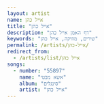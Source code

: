 ```yaml
---
layout: artist
name: אייל כהן
title: "אייל כהן"
description: "דף האמן אייל כהן"
keywords: "שירים, מוזיקה, אייל כהן"
permalink: /artists/אייל-כהן/
redirect_from:
  - /artists/list/אייל כהן
songs:
  - number: "55897"
    name: "אשא מבטי"
    album: "סינגלים"
    artist: "אייל כהן"
---
```

